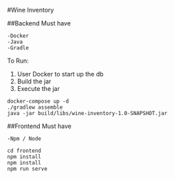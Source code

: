 #Wine Inventory

##Backend
Must have 
    
    -Docker
    -Java
    -Gradle

To Run: 

1) User Docker to start up the db
2) Build the jar
3) Execute the jar

````
docker-compose up -d 
./gradlew assemble
java -jar build/libs/wine-inventory-1.0-SNAPSHOT.jar
````


##Frontend
Must have 
    
    -Npm / Node

````
cd frontend
npm install
npm install
npm run serve
````
